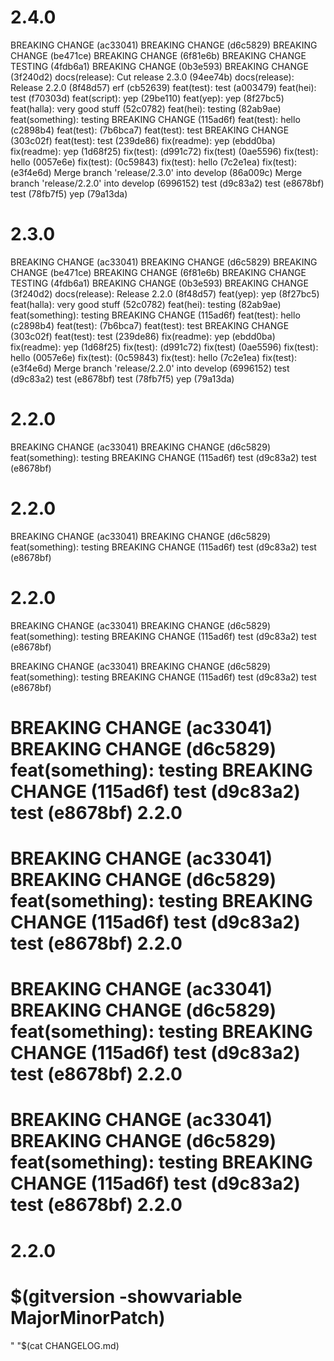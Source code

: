 2.4.0
========
BREAKING CHANGE (ac33041)
BREAKING CHANGE (d6c5829)
BREAKING CHANGE (be471ce)
BREAKING CHANGE (6f81e6b)
BREAKING CHANGE TESTING (4fdb6a1)
BREAKING CHANGE (0b3e593)
BREAKING CHANGE (3f240d2)
docs(release): Cut release 2.3.0 (94ee74b)
docs(release): Release 2.2.0 (8f48d57)
erf (cb52639)
feat(test): test (a003479)
feat(hei): test (f70303d)
feat(script): yep (29be110)
feat(yep): yep (8f27bc5)
feat(halla): very good stuff (52c0782)
feat(hei): testing (82ab9ae)
feat(something): testing BREAKING CHANGE (115ad6f)
feat(test): hello (c2898b4)
feat(test): (7b6bca7)
feat(test): test BREAKING CHANGE (303c02f)
feat(test): test (239de86)
fix(readme): yep (ebdd0ba)
fix(readme): yep (1d68f25)
fix(test): (d991c72)
fix(test) (0ae5596)
fix(test): hello (0057e6e)
fix(test): (0c59843)
fix(test): hello (7c2e1ea)
fix(test): (e3f4e6d)
Merge branch 'release/2.3.0' into develop (86a009c)
Merge branch 'release/2.2.0' into develop (6996152)
test (d9c83a2)
test (e8678bf)
test (78fb7f5)
yep (79a13da)

2.3.0
========
BREAKING CHANGE (ac33041)
BREAKING CHANGE (d6c5829)
BREAKING CHANGE (be471ce)
BREAKING CHANGE (6f81e6b)
BREAKING CHANGE TESTING (4fdb6a1)
BREAKING CHANGE (0b3e593)
BREAKING CHANGE (3f240d2)
docs(release): Release 2.2.0 (8f48d57)
feat(yep): yep (8f27bc5)
feat(halla): very good stuff (52c0782)
feat(hei): testing (82ab9ae)
feat(something): testing BREAKING CHANGE (115ad6f)
feat(test): hello (c2898b4)
feat(test): (7b6bca7)
feat(test): test BREAKING CHANGE (303c02f)
feat(test): test (239de86)
fix(readme): yep (ebdd0ba)
fix(readme): yep (1d68f25)
fix(test): (d991c72)
fix(test) (0ae5596)
fix(test): hello (0057e6e)
fix(test): (0c59843)
fix(test): hello (7c2e1ea)
fix(test): (e3f4e6d)
Merge branch 'release/2.2.0' into develop (6996152)
test (d9c83a2)
test (e8678bf)
test (78fb7f5)
yep (79a13da)

2.2.0
========
BREAKING CHANGE (ac33041)
BREAKING CHANGE (d6c5829)
feat(something): testing BREAKING CHANGE (115ad6f)
test (d9c83a2)
test (e8678bf)

2.2.0
========
BREAKING CHANGE (ac33041)
BREAKING CHANGE (d6c5829)
feat(something): testing BREAKING CHANGE (115ad6f)
test (d9c83a2)
test (e8678bf)

2.2.0
========
BREAKING CHANGE (ac33041)
BREAKING CHANGE (d6c5829)
feat(something): testing BREAKING CHANGE (115ad6f)
test (d9c83a2)
test (e8678bf)

BREAKING CHANGE (ac33041)
BREAKING CHANGE (d6c5829)
feat(something): testing BREAKING CHANGE (115ad6f)
test (d9c83a2)
test (e8678bf)

BREAKING CHANGE (ac33041)
BREAKING CHANGE (d6c5829)
feat(something): testing BREAKING CHANGE (115ad6f)
test (d9c83a2)
test (e8678bf)
2.2.0
========
BREAKING CHANGE (ac33041)
BREAKING CHANGE (d6c5829)
feat(something): testing BREAKING CHANGE (115ad6f)
test (d9c83a2)
test (e8678bf)
2.2.0
========
BREAKING CHANGE (ac33041)
BREAKING CHANGE (d6c5829)
feat(something): testing BREAKING CHANGE (115ad6f)
test (d9c83a2)
test (e8678bf)
2.2.0
========
BREAKING CHANGE (ac33041)
BREAKING CHANGE (d6c5829)
feat(something): testing BREAKING CHANGE (115ad6f)
test (d9c83a2)
test (e8678bf)
2.2.0
========
2.2.0 
=======
$(gitversion -showvariable MajorMinorPatch) 
=======
" "$(cat CHANGELOG.md)
